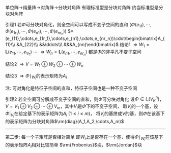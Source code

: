 单位阵$\to$纯量阵$\to$对角阵$\to$分块对角阵
有理标准型是分块对角阵
约当标准型是分块对角阵

引理1 若$\Phi$可分块对角化，则全空间可以写成不变子空间的直和
$(\Phi(e_{11}),\cdots,\Phi(e_{1r_1}),\cdots,\Phi(e_{n1}),\cdots,\Phi(e_{nr_n}))$
$=(e_{11},\cdots,e_{1r_1},\cdots,e_{n1},\cdots,e_{nr_n})\cdot\begin{bmatrix}A_{11}\\\ &A_{22}\\\ &&\ddots\\\ &&&A_{nn}\end{bmatrix}$
结论1
$\Rightarrow W_1=\mathbf{L}(e_{11},\cdots,e_{1r_1})$
$\cdots$
$\Rightarrow W_n=\mathbf{L}(e_{n1},\cdots,e_{nr_n})$
都是$\Phi$的非平凡不变子空间

结论2
$\Rightarrow V=W_1\oplus W_2\oplus\cdots\oplus W_n$

结论3
$\Rightarrow\Phi\mid_{W_i}$的表示矩阵为$A_i$

注: 可对角化是特征子空间的直和，特征子空间也是一种不变子空间

引理2 若全空间可分解成不变子空间的直和，则$\Phi$可分块对角化
设$\Phi\in\mathbb{L}(V_K^n)$，$V=V_1\oplus V_2\oplus\cdots\oplus V_m$，其中$V_i$是$\Phi$下的不变子空间，
取$V_i$的一个基，设$\Phi|_{V_i}$在给定基下的表示矩阵为$A_i\ (1\le i\le m)$，
将$V_i$的基拼成$V$的基，则$\Phi$在该基下的表示矩阵为分块对角阵$\rm{diag}(A_1,A_2,\cdots,A_m)$

---

第二步: 每一个子矩阵是否相对简单
即$W_i$上是否存在一个基，使得$\Phi\mid_{W_i}$在该基下的表示矩阵$A_i$相对比较简单
$\rm{Frobenius}$块，$\rm{Jordan}$块
